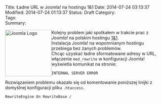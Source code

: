 Title:      Ładne URL w Joomla! na hostingu 1&1
Date:       2014-07-24 03:13:37
Modified:   2014-07-24 01:13:37
Status:     Draft
Category:   
Tags:       
Summary: 


<div style="float: left;">
  <a href="http://blog.egel.pl/ukrywanie-obrazka-w-zawartosci-artykulu-thumb-class/joomla_logo_mini/" rel="attachment wp-att-1337"><img src="http://blog.egel.pl/media/joomla_logo_mini-150x150.png" alt="Joomla Logo" width="150" height="150" class="alignnone size-thumbnail wp-image-1337" /></a>
</div>

Kolejny problem jaki spotkałem w trakcie prac z *Joomla!* na polskim hostingu [1&1][1].  
Instalacja Joomla! na wspomnianym hostingu przebiega bez żanych problemów.  
Chcąc uzyskać ładne sformatowane adresy w URL, włączenie `mod_rewrite` w konfiguracji Joomla! wyświetla komunikat na stronie:

`INTERNAL SERVER ERROR`

<!--more-->

<p style="clear:both">
</p>

Rozwiązaniem problemu okazało się od komentowanie poniższej linijki z domyślnej konfiguracji pliku `.htaccess`.

    RewriteEngine On RewriteBase /

 [1]: http://1and1.pl
